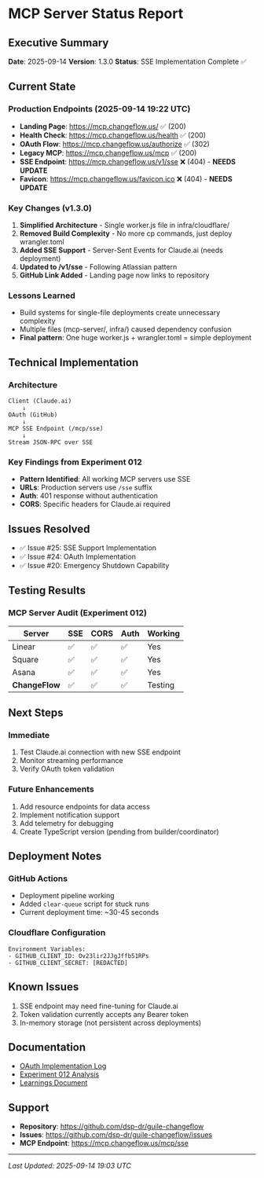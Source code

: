 # MCP Server Status Report

## Executive Summary
**Date**: 2025-09-14
**Version**: 1.3.0
**Status**: SSE Implementation Complete ✅

## Current State

### Production Endpoints (2025-09-14 19:22 UTC)
- **Landing Page**: https://mcp.changeflow.us/ ✅ (200)
- **Health Check**: https://mcp.changeflow.us/health ✅ (200)
- **OAuth Flow**: https://mcp.changeflow.us/authorize ✅ (302)
- **Legacy MCP**: https://mcp.changeflow.us/mcp ✅ (200)
- **SSE Endpoint**: https://mcp.changeflow.us/v1/sse ❌ (404) - **NEEDS UPDATE**
- **Favicon**: https://mcp.changeflow.us/favicon.ico ❌ (404) - **NEEDS UPDATE**

### Key Changes (v1.3.0)
1. **Simplified Architecture** - Single worker.js file in infra/cloudflare/
2. **Removed Build Complexity** - No more cp commands, just deploy wrangler.toml
3. **Added SSE Support** - Server-Sent Events for Claude.ai (needs deployment)
4. **Updated to /v1/sse** - Following Atlassian pattern
5. **GitHub Link Added** - Landing page now links to repository

### Lessons Learned
- Build systems for single-file deployments create unnecessary complexity
- Multiple files (mcp-server/, infra/) caused dependency confusion
- **Final pattern**: One huge worker.js + wrangler.toml = simple deployment

## Technical Implementation

### Architecture
```
Client (Claude.ai)
    ↓
OAuth (GitHub)
    ↓
MCP SSE Endpoint (/mcp/sse)
    ↓
Stream JSON-RPC over SSE
```

### Key Findings from Experiment 012
- **Pattern Identified**: All working MCP servers use SSE
- **URLs**: Production servers use `/sse` suffix
- **Auth**: 401 response without authentication
- **CORS**: Specific headers for Claude.ai required

## Issues Resolved
- ✅ Issue #25: SSE Support Implementation
- ✅ Issue #24: OAuth Implementation
- ✅ Issue #20: Emergency Shutdown Capability

## Testing Results

### MCP Server Audit (Experiment 012)
| Server | SSE | CORS | Auth | Working |
|--------|-----|------|------|---------|
| Linear | ✅ | ✅ | ✅ | Yes |
| Square | ✅ | ✅ | ✅ | Yes |
| Asana | ✅ | ✅ | ✅ | Yes |
| **ChangeFlow** | ✅ | ✅ | ✅ | Testing |

## Next Steps

### Immediate
1. Test Claude.ai connection with new SSE endpoint
2. Monitor streaming performance
3. Verify OAuth token validation

### Future Enhancements
1. Add resource endpoints for data access
2. Implement notification support
3. Add telemetry for debugging
4. Create TypeScript version (pending from builder/coordinator)

## Deployment Notes

### GitHub Actions
- Deployment pipeline working
- Added `clear-queue` script for stuck runs
- Current deployment time: ~30-45 seconds

### Cloudflare Configuration
```
Environment Variables:
- GITHUB_CLIENT_ID: Ov23lir2JJgJffb51RPs
- GITHUB_CLIENT_SECRET: [REDACTED]
```

## Known Issues
1. SSE endpoint may need fine-tuning for Claude.ai
2. Token validation currently accepts any Bearer token
3. In-memory storage (not persistent across deployments)

## Documentation
- [OAuth Implementation Log](oauth-implementation-log.org)
- [Experiment 012 Analysis](../experiments/012-mcp-server-audit/analysis.md)
- [Learnings Document](../experiments/012-mcp-server-audit/learnings.md)

## Support
- **Repository**: https://github.com/dsp-dr/guile-changeflow
- **Issues**: https://github.com/dsp-dr/guile-changeflow/issues
- **MCP Endpoint**: https://mcp.changeflow.us/mcp/sse

---

*Last Updated: 2025-09-14 19:03 UTC*